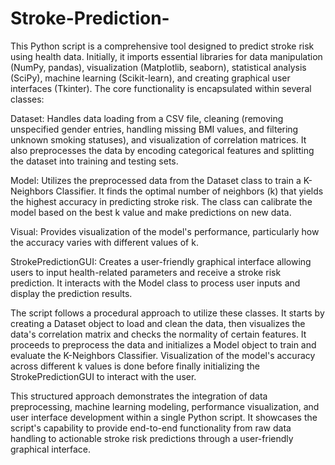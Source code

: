 # Stroke-Prediction-
This Python script is a comprehensive tool designed to predict stroke risk using health data. Initially, it imports essential libraries for data manipulation (NumPy, pandas), visualization (Matplotlib, seaborn), statistical analysis (SciPy), machine learning (Scikit-learn), and creating graphical user interfaces (Tkinter). The core functionality is encapsulated within several classes:

Dataset: Handles data loading from a CSV file, cleaning (removing unspecified gender entries, handling missing BMI values, and filtering unknown smoking statuses), and visualization of correlation matrices. It also preprocesses the data by encoding categorical features and splitting the dataset into training and testing sets.

Model: Utilizes the preprocessed data from the Dataset class to train a K-Neighbors Classifier. It finds the optimal number of neighbors (k) that yields the highest accuracy in predicting stroke risk. The class can calibrate the model based on the best k value and make predictions on new data.

Visual: Provides visualization of the model's performance, particularly how the accuracy varies with different values of k.

StrokePredictionGUI: Creates a user-friendly graphical interface allowing users to input health-related parameters and receive a stroke risk prediction. It interacts with the Model class to process user inputs and display the prediction results.

The script follows a procedural approach to utilize these classes. It starts by creating a Dataset object to load and clean the data, then visualizes the data's correlation matrix and checks the normality of certain features. It proceeds to preprocess the data and initializes a Model object to train and evaluate the K-Neighbors Classifier. Visualization of the model's accuracy across different k values is done before finally initializing the StrokePredictionGUI to interact with the user.

This structured approach demonstrates the integration of data preprocessing, machine learning modeling, performance visualization, and user interface development within a single Python script. It showcases the script's capability to provide end-to-end functionality from raw data handling to actionable stroke risk predictions through a user-friendly graphical interface.

